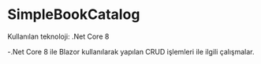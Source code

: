 # SimpleBookCatalog

Kullanılan teknoloji: .Net Core 8 

-.Net Core 8 ile Blazor kullanılarak yapılan CRUD işlemleri ile ilgili çalışmalar.
